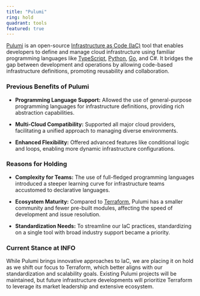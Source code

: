 ```yaml
---
title: "Pulumi"
ring: hold
quadrant: tools
featured: true
---
```


[Pulumi](https://www.pulumi.com) is an open-source [Infrastructure as Code (IaC)](/methods-and-patterns/infrastructure-as-code) tool that enables developers to define and manage cloud infrastructure using familiar programming languages like [TypeScript](/languages-and-frameworks/typescript), [Python](/languages-and-frameworks/python), [Go](/languages-and-frameworks/go), and C#. It bridges the gap between development and operations by allowing code-based infrastructure definitions, promoting reusability and collaboration.

### Previous Benefits of Pulumi

- **Programming Language Support:** Allowed the use of general-purpose programming languages for infrastructure definitions, providing rich abstraction capabilities.

- **Multi-Cloud Compatibility:** Supported all major cloud providers, facilitating a unified approach to managing diverse environments.

- **Enhanced Flexibility:** Offered advanced features like conditional logic and loops, enabling more dynamic infrastructure configurations.

### Reasons for Holding

- **Complexity for Teams:** The use of full-fledged programming languages introduced a steeper learning curve for infrastructure teams accustomed to declarative languages.

- **Ecosystem Maturity:** Compared to [Terraform](/tools/terraform), Pulumi has a smaller community and fewer pre-built modules, affecting the speed of development and issue resolution.

- **Standardization Needs:** To streamline our IaC practices, standardizing on a single tool with broad industry support became a priority.

### Current Stance at INFO

While Pulumi brings innovative approaches to IaC, we are placing it on hold as we shift our focus to Terraform, which better aligns with our standardization and scalability goals. Existing Pulumi projects will be maintained, but future infrastructure developments will prioritize Terraform to leverage its market leadership and extensive ecosystem.
